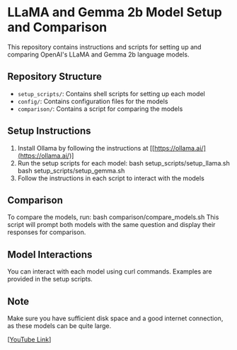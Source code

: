 # LLaMA and Gemma 2b Model Setup and Comparison

This repository contains instructions and scripts for setting up and comparing OpenAI's LLaMA and Gemma 2b language models.

## Repository Structure

- `setup_scripts/`: Contains shell scripts for setting up each model
- `config/`: Contains configuration files for the models
- `comparison/`: Contains a script for comparing the models

## Setup Instructions

1. Install Ollama by following the instructions at [[https://ollama.ai/](https://ollama.ai/)]
2. Run the setup scripts for each model:
   bash setup_scripts/setup_llama.sh
   bash setup_scripts/setup_gemma.sh
3. Follow the instructions in each script to interact with the models

## Comparison

To compare the models, run:
bash comparison/compare_models.sh
This script will prompt both models with the same question and display their responses for comparison.

## Model Interactions

You can interact with each model using curl commands. Examples are provided in the setup scripts.

## Note

Make sure you have sufficient disk space and a good internet connection, as these models can be quite large.

[[YouTube Link](https://www.youtube.com/watch?v=3K_wJjrc66M)]
